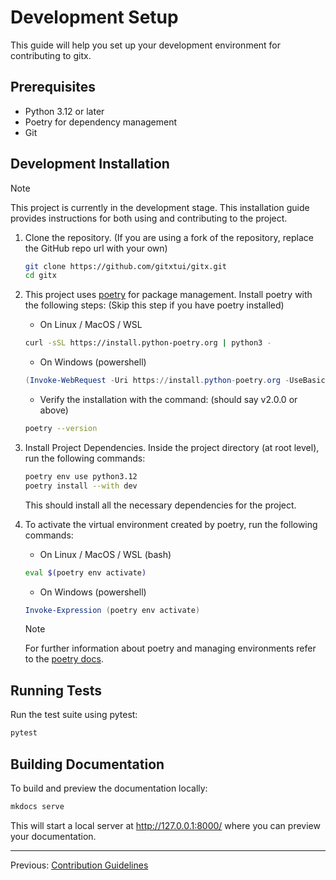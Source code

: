 # Development Setup

This guide will help you set up your development environment for contributing to gitx.

## Prerequisites

-   Python 3.12 or later
-   Poetry for dependency management
-   Git

## Development Installation

> [!NOTE]
> This project is currently in the development stage. This installation guide provides instructions for both using and contributing to the project.

1. Clone the repository. (If you are using a fork of the repository, replace the GitHub repo url with your own)

    ```sh
    git clone https://github.com/gitxtui/gitx.git
    cd gitx
    ```

2. This project uses [poetry](https://python-poetry.org/) for package management. Install poetry with the following steps: (Skip this step if you have poetry installed)

    - On Linux / MacOS / WSL

    ```sh
    curl -sSL https://install.python-poetry.org | python3 -
    ```

    - On Windows (powershell)

    ```powershell
    (Invoke-WebRequest -Uri https://install.python-poetry.org -UseBasicParsing).Content | py -
    ```

    - Verify the installation with the command: (should say v2.0.0 or above)

    ```sh
    poetry --version
    ```

3. Install Project Dependencies. Inside the project directory (at root level), run the following commands:

    ```sh
    poetry env use python3.12
    poetry install --with dev
    ```

    This should install all the necessary dependencies for the project.

4. To activate the virtual environment created by poetry, run the following commands:

    - On Linux / MacOS / WSL (bash)

    ```sh
    eval $(poetry env activate)
    ```

    - On Windows (powershell)

    ```powershell
    Invoke-Expression (poetry env activate)
    ```

    > [!NOTE]
    > For further information about poetry and managing environments refer to the [poetry docs](https://python-poetry.org/docs/managing-environments/).

## Running Tests

Run the test suite using pytest:

```sh
pytest
```

## Building Documentation

To build and preview the documentation locally:

```sh
mkdocs serve
```

This will start a local server at http://127.0.0.1:8000/ where you can preview your documentation.

---

Previous: [Contribution Guidelines](guidelines.md)

